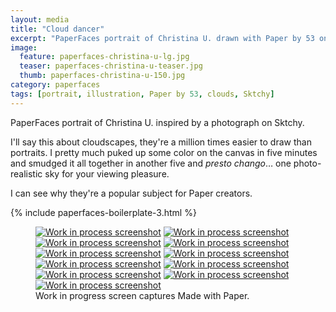 ```yaml
---
layout: media
title: "Cloud dancer"
excerpt: "PaperFaces portrait of Christina U. drawn with Paper by 53 on an iPad."
image: 
  feature: paperfaces-christina-u-lg.jpg
  teaser: paperfaces-christina-u-teaser.jpg
  thumb: paperfaces-christina-u-150.jpg
category: paperfaces
tags: [portrait, illustration, Paper by 53, clouds, Sktchy]
---
```


PaperFaces portrait of Christina U. inspired by a photograph on Sktchy.

I'll say this about cloudscapes, they're a million times easier to draw than portraits. I pretty much puked up some color on the canvas in five minutes and smudged it all together in another five and *presto chango*… one photo-realistic sky for your viewing pleasure.

I can see why they're a popular subject for Paper creators.

{% include paperfaces-boilerplate-3.html %}

<figure class="third">
  <a href="{{ site.url }}/images/paperfaces-christina-u-process-1-lg.jpg"><img src="{{ site.url }}/images/paperfaces-christina-u-process-1-600.jpg" alt="Work in process screenshot"></a>
  <a href="{{ site.url }}/images/paperfaces-christina-u-process-2-lg.jpg"><img src="{{ site.url }}/images/paperfaces-christina-u-process-2-600.jpg" alt="Work in process screenshot"></a>
  <a href="{{ site.url }}/images/paperfaces-christina-u-process-3-lg.jpg"><img src="{{ site.url }}/images/paperfaces-christina-u-process-3-600.jpg" alt="Work in process screenshot"></a>
  <a href="{{ site.url }}/images/paperfaces-christina-u-process-4-lg.jpg"><img src="{{ site.url }}/images/paperfaces-christina-u-process-4-600.jpg" alt="Work in process screenshot"></a>
  <a href="{{ site.url }}/images/paperfaces-christina-u-process-5-lg.jpg"><img src="{{ site.url }}/images/paperfaces-christina-u-process-5-600.jpg" alt="Work in process screenshot"></a>
  <a href="{{ site.url }}/images/paperfaces-christina-u-process-6-lg.jpg"><img src="{{ site.url }}/images/paperfaces-christina-u-process-6-600.jpg" alt="Work in process screenshot"></a>
  <a href="{{ site.url }}/images/paperfaces-christina-u-process-7-lg.jpg"><img src="{{ site.url }}/images/paperfaces-christina-u-process-7-600.jpg" alt="Work in process screenshot"></a>
  <a href="{{ site.url }}/images/paperfaces-christina-u-process-8-lg.jpg"><img src="{{ site.url }}/images/paperfaces-christina-u-process-8-600.jpg" alt="Work in process screenshot"></a>
  <a href="{{ site.url }}/images/paperfaces-christina-u-process-9-lg.jpg"><img src="{{ site.url }}/images/paperfaces-christina-u-process-9-600.jpg" alt="Work in process screenshot"></a>
  <a href="{{ site.url }}/images/paperfaces-christina-u-process-10-lg.jpg"><img src="{{ site.url }}/images/paperfaces-christina-u-process-10-600.jpg" alt="Work in process screenshot"></a>
  <a href="{{ site.url }}/images/paperfaces-christina-u-process-11-lg.jpg"><img src="{{ site.url }}/images/paperfaces-christina-u-process-11-600.jpg" alt="Work in process screenshot"></a>
  <figcaption>Work in progress screen captures Made with Paper.</figcaption>
</figure>